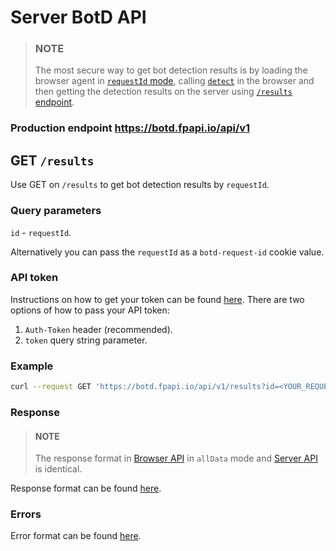 # Server BotD API

> ### NOTE
>
> The most secure way to get bot detection results is by loading the browser agent in [`requestId` mode](response.md#mode-is-requestid), 
> calling [`detect`](api.md#botdetectordetect) in the browser and then getting the detection results on the server using [`/results` endpoint](#get-results).

### Production endpoint https://botd.fpapi.io/api/v1

## GET `/results`
Use GET on `/results` to get bot detection results by `requestId`.

### Query parameters

`id` - `requestId`.

Alternatively you can pass the `requestId` as a `botd-request-id` cookie value.

### API token

Instructions on how to get your token can be found [here](/README.md#authentication).
There are two options of how to pass your API token:
1) `Auth-Token` header (recommended).
2) `token` query string parameter.

### Example

```sh
curl --request GET 'https://botd.fpapi.io/api/v1/results?id=<YOUR_REQUEST_ID>&token=<YOUR_TOKEN>'
```

### Response

> #### NOTE
>
> The response format in [Browser API](api.md) in `allData` mode and [Server API](server_api.md) is identical.

Response format can be found [here](response.md#mode-is-alldata).

### Errors

Error format can be found [here](error.md#error-format).
